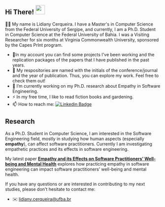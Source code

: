 ## Hi There!   <img src="https://media.giphy.com/media/hvRJCLFzcasrR4ia7z/giphy.gif" width="30px"/>


:woman_technologist: My name is Lidiany Cerqueira. I have a Master's in Computer Science from the Federal University of Sergipe, and currently, I am a Ph.D. Student in Computer Science at the Federal University of Bahia. I was a Visiting Researcher for six months at Virginia Commonwealth University, sponsored by the Capes PrInt program.  

- 🔭In my account you can find some projects I've been working and the replication packages of the papers that I have published in the past years.
- :file_folder: My respositories are named with the initials of the conference/journal and the year of publication. Thus, you can explore my work. Feel free to check them out!
- 🌱 I’m currently working on my Ph.D. research about Empathy in Software Engineering.
- :zap: In my free time, I like to read fiction books and gardening.
- :mailbox: How to reach me: [![Linkedin Badge](https://img.shields.io/badge/-lidianycs-blue?style=flat&logo=Linkedin&logoColor=white)](https://www.linkedin.com/in/lidianycs/)



## Research 

As a Ph.D. Student in Computer Science, I am interested in the Software Engineering field, mostly in studying how human aspects (especially **empathy**), can affect software practitioners. Currently I am investigating empathetic practices and its effects in software engineering. 

My latest paper [**Empathy and its Effects on Software Practitioners’ Well-being and Mental Health**](https://ieeexplore.ieee.org/document/10475379) explores how practicing empathy in software engineering can impact software practitioners’ well-being and mental health. 

If you have any questions or are interested in contributing to my next studies, please don't hesitate to contact me:
- :envelope: [lidiany.cerqueira@ufba.br](mailto:lidiany.cerqueira@ufba.br)

<!--
**lidianycs/lidianycs** is a ✨ _special_ ✨ repository because its `README.md` (this file) appears on your GitHub profile.

Here are some ideas to get you started:

- 🔭 I’m currently working on ...
- 🌱 I’m currently learning ...
- 👯 I’m looking to collaborate on ...
- 🤔 I’m looking for help with ...
- 💬 Ask me about ...
- 📫 How to reach me: ...
- 😄 Pronouns: ...
- ⚡ Fun fact: ...
-->
